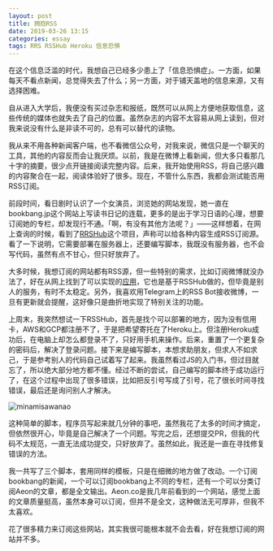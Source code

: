 ```yaml
---
layout: post
title: 拥抱RSS
date: 2019-03-26 13:15
categories: essay
tags: RRS RSSHub Heroku 信息恐惧
---
```


在这个信息泛滥的时代，我想自己已经多少患上了「信息恐惧症」。一方面，如果每天不看点新闻，总觉得失去了什么；另一方面，对于铺天盖地的信息来源，又有选择困难。

自从进入大学后，我便没有买过杂志和报纸，既然可以从网上方便地获取信息，这些传统的媒体也就失去了自己的位置。虽然杂志的内容不太容易从网上读到，但对我来说没有什么是非读不可的，总有可以替代的读物。

我从来不用各种新闻客户端，也不看微信公众号，对我来说，微信只是一个聊天的工具，其他的内容反而会让我厌烦。以前，我是在微博上看新闻，但大多只看那几十字的摘要，很少点开链接阅读完整内容。后来，我开始使用RSS，将自己感兴趣的内容聚合在一起，阅读体验好了很多。现在，不管什么东西，我都会测试能否用RSS订阅。

前段时间，看日剧时认识了一个女演员，浏览她的网站发现，她一直在bookbang.jp这个网站上写读书日记的连载，更多的是出于学习日语的心理，想要订阅她的专栏，却发现行不通。「啊，有没有其他方法呢？」——这样想着，在网上查询的时候，看到了[RRSHub](https://docs.rsshub.app/)这个项目，声称可以给各种内容生成RSS订阅源。看了一下说明，它需要部署在服务器上，还要编写脚本，我既没有服务器，也不会写代码，虽然有点不甘心，但只好放弃了。

大多时候，我想订阅的网站都有RSS源，但一些特别的需求，比如订阅微博就没办法了，好在从网上找到了可以实现的[应用](https://api.izgq.net/weibo/)，它也是基于RSSHub做的，但毕竟是别人的服务，有时不太稳定。另外，我喜欢用Telegram上的RSS Bot接收微博，一旦有更新就会提醒，这好像只是曲折地实现了特别关注的功能。

上周末，我突然想试一下RSSHub，首先是找个可以部署的地方，因为没有信用卡，AWS和GCP都注册不了，于是把希望寄托在了Heroku上。但注册Heroku成功后，在电脑上却怎么都登录不了，只好用手机来操作。后来，重置了一个更复杂的密码后，解决了登录问题。接下来是编写脚本，本想求助朋友，但求人不如求己，于是参考别人的代码自己试着写了起来。我虽然看过JS的入门书，但过目就忘了，所以绝大部分地方都不懂。经过不断的尝试，自己编写的脚本终于成功运行了，在这个过程中出现了很多错误，比如把反引号写成了引号，花了很长时间寻找错误，最后还是询问别人才解决。

![minamisawanao](https://i.imgur.com/5BTmsBt.png)

这种简单的脚本，程序员写起来就几分钟的事吧，虽然我花了太多的时间才搞定，但依然很开心，毕竟是自己解决了一个问题。写完之后，还想提交PR，但我的代码不太规范，一直无法成功提交，只好放弃了。虽然如此，我还是一直在寻找修复错误的方法。

我一共写了三个脚本，套用同样的模板，只是在细微的地方做了改动。一个订阅bookbang的新闻，一个可以订阅bookbang上不同的专栏，还有一个可以分类订阅Aeon的文章，都是全文输出。Aeon.co是我几年前看到的一个网站，感觉上面的文章质量挺高，虽然本身可以订阅，但并不是全文，这种做法无可厚非，但我不太喜欢。

花了很多精力来订阅这些网站，其实我很可能根本就不会去看，好在我想订阅的网站并不多。

